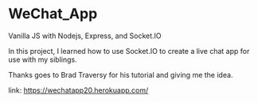 # WeChat_App
Vanilla JS with Nodejs, Express, and Socket.IO

In this project, I learned how to use Socket.IO to create a live chat app for use with my siblings.

Thanks goes to Brad Traversy for his tutorial and giving me the idea.

link: https://wechatapp20.herokuapp.com/ 
